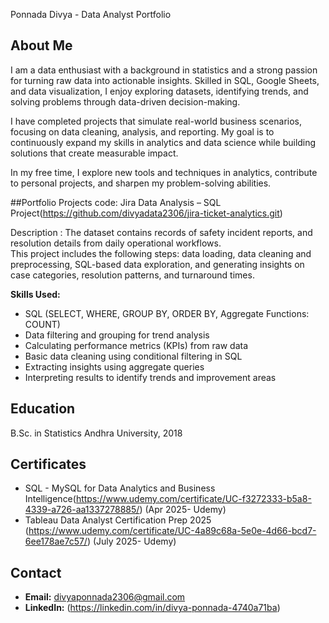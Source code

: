 Ponnada Divya - Data Analyst Portfolio

## About Me
I am a data enthusiast with a background in statistics and a strong passion for turning raw data into actionable insights. Skilled in SQL, Google Sheets, and data visualization, I enjoy exploring datasets, identifying trends, and solving problems through data-driven decision-making.

I have completed projects that simulate real-world business scenarios, focusing on data cleaning, analysis, and reporting. My goal is to continuously expand my skills in analytics and data science while building solutions that create measurable impact.

In my free time, I explore new tools and techniques in analytics, contribute to personal projects, and sharpen my problem-solving abilities.

##Portfolio Projects
code: Jira Data Analysis – SQL Project(https://github.com/divyadata2306/jira-ticket-analytics.git)

Description : The dataset contains records of safety incident reports, and resolution details from daily operational workflows.  
This project includes the following steps: data loading, data cleaning and preprocessing, SQL-based data exploration, and generating insights on case categories, resolution patterns, and turnaround times.

**Skills Used:**
- SQL (SELECT, WHERE, GROUP BY, ORDER BY, Aggregate Functions: COUNT)
- Data filtering and grouping for trend analysis
- Calculating performance metrics (KPIs) from raw data
- Basic data cleaning using conditional filtering in SQL
- Extracting insights using aggregate queries
- Interpreting results to identify trends and improvement areas

## Education
 B.Sc. in Statistics  Andhra University, 2018

## Certificates

- SQL - MySQL for Data Analytics and Business Intelligence(https://www.udemy.com/certificate/UC-f3272333-b5a8-4339-a726-aa1337278885/) (Apr 2025- Udemy)
- Tableau Data Analyst Certification Prep 2025 (https://www.udemy.com/certificate/UC-4a89c68a-5e0e-4d66-bcd7-6ee178ae7c57/) (July 2025- Udemy)

## Contact
- **Email:** divyaponnada2306@gmail.com
- **LinkedIn:** (https://linkedin.com/in/divya-ponnada-4740a71ba)
